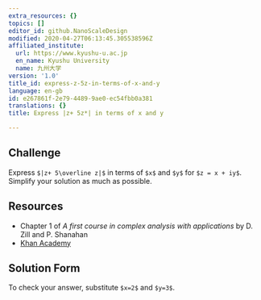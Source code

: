 ```yaml
---
extra_resources: {}
topics: []
editor_id: github.NanoScaleDesign
modified: 2020-04-27T06:13:45.305538596Z
affiliated_institute:
  url: https://www.kyushu-u.ac.jp
  en_name: Kyushu University
  name: 九州大学
version: '1.0'
title_id: express-z-5z-in-terms-of-x-and-y
language: en-gb
id: e267861f-2e79-4489-9ae0-ec54fbb0a381
translations: {}
title: Express |z+ 5z*| in terms of x and y

---
```


## Challenge
Express `$|z+ 5\overline z|$`  in terms of `$x$` and `$y$` for `$z = x + iy$`. Simplify your solution as much as possible.

## Resources
- Chapter 1 of *A first course in complex analysis with applications* by D. Zill and P. Shanahan
- [Khan Academy](https://www.khanacademy.org/math/precalculus/imaginary-and-complex-numbers#the-complex-plane)

## Solution Form
To check your answer, substitute `$x=2$` and `$y=3$`.